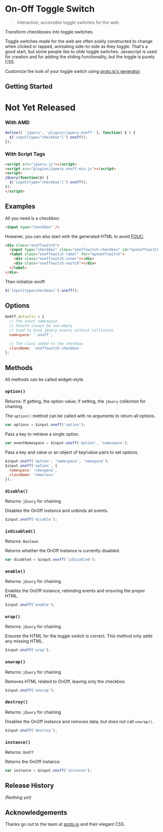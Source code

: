 # On-Off Toggle Switch

> Interactive, accessible toggle switches for the web

Transform checkboxes into toggle switches.

Toggle switches made for the web are often solely constructed
to change when clicked or tapped,
animating side-to-side as they toggle.
That's a good start, but some people like to *slide* toggle
switches.
Javascript is used for creation and for adding the sliding functionality, but
the toggle is purely CSS.

Customize the look of your toggle switch using [proto.io's generator](http://proto.io/freebies/onoff/).

## Getting Started

# Not Yet Released

<!-- Download the [production version][min] or the [development version][max] and grab the [CSS][css].

[min]: https://raw.github.com/timmywil/jquery.onoff/0.0.1/dist/jquery.onoff.min.js
[max]: https://raw.github.com/timmywil/jquery.onoff/0.0.1/dist/jquery.onoff.js
[css]: https://raw.github.com/timmywil/jquery.onoff/0.0.1/dist/jquery.onoff.css
 -->

### With AMD

```js
define([ 'jquery', 'plugins/jquery.onoff' ], function( $ ) {
  $('input[type="checkbox"]').onoff();
});
```

### With Script Tags

```html
<script src="jquery.js"></script>
<script src="plugins/jquery.onoff.min.js"></script>
<script>
jQuery(function($) {
  $('input[type="checkbox"]').onoff();
});
</script>
```

## Examples

All you need is a checkbox:

```html
<input type="checkbox" />
```

However, you can also start with the generated HTML to avoid [FOUC](http://en.wikipedia.org/wiki/Flash_of_unstyled_content).

```html
<div class="onoffswitch">
  <input type="checkbox" class="onoffswitch-checkbox" id="myonoffswitch" />
  <label class="onoffswitch-label" for="myonoffswitch">
    <div class="onoffswitch-inner"></div>
    <div class="onoffswitch-switch"></div>
  </label>
</div>
```

Then initialize onoff:

```js
$('input[type=checkbox]').onoff();
```

## Options

```js
OnOff.defaults = {
  // The event namespace
  // Should always be non-empty
  // Used to bind jQuery events without collisions
  namespace: '.onoff',

  // The class added to the checkbox
  className: 'onoffswitch-checkbox'
};
```

## Methods

All methods can be called widget-style.

### `option()`
Returns: If getting, the option value; if setting, the `jQuery` collection for chaining.

The `option()` method can be called with no arguments to return all options.

```js
var options = $input.onoff('option');
```

Pass a key to retrieve a single option.

```js
var eventNamespace = $input.onoff('option', 'namespace');
```

Pass a key and value or an object of key/value pairs to set options.

```js
$input.onoff('option', 'namespace', 'newspace');
$input.onoff('option', {
  namespace: 'newspace',
  className: 'newclass'
});
```

### `disable()`
Returns: `jQuery` for chaining

Disables the OnOff instance and unbinds all events.

```js
$input.onoff('disable');
```

### `isDisabled()`
Returns: `Boolean`

Returns whether the OnOff instance is currently disabled.

```js
var disabled = $input.onoff('isDisabled');
```

### `enable()`
Returns: `jQuery` for chaining

Enables the OnOff instance, rebinding events and ensuring the proper HTML.

```js
$input.onoff('enable');
```

### `wrap()`
Returns: `jQuery` for chaining

Ensures the HTML for the toggle switch is correct. This method only adds any missing HTML.

```js
$input.onoff('wrap');
```

### `unwrap()`
Returns: `jQuery` for chaining

Removes HTML related to OnOff, leaving only the checkbox.

```js
$input.onoff('unwrap');
```

### `destroy()`
Returns: `jQuery` for chaining

Disables the OnOff instance and removes data, but does not call `unwrap()`.

```js
$input.onoff('destroy');
```

### `instance()`
Returns: `OnOff`

Returns the OnOff instance.

```js
var instance = $input.onoff('instance');
```

## Release History
_(Nothing yet)_

## Acknowledgements
Thanks go out to the team at [proto.io](http://proto.io/) and their elegant CSS.
